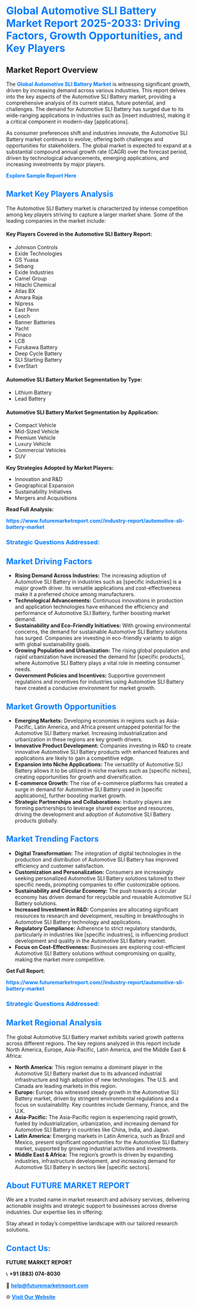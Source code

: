 <h1 style="color: #007BFF;">Global Automotive SLI Battery Market Report 2025-2033: Driving Factors, Growth Opportunities, and Key Players</h1>

<section id="overview">
<h2>Market Report Overview</h2>
<p>The <a href="https://www.futuremarketreport.com//industry-report/automotive-sli-battery-market" style="color: #007BFF; text-decoration: none;"><strong>Global Automotive SLI Battery Market</strong></a> is witnessing significant growth, driven by increasing demand across various industries. This report delves into the key aspects of the Automotive SLI Battery market, providing a comprehensive analysis of its current status, future potential, and challenges. The demand for Automotive SLI Battery has surged due to its wide-ranging applications in industries such as [insert industries], making it a critical component in modern-day [applications].</p>
<p>As consumer preferences shift and industries innovate, the Automotive SLI Battery market continues to evolve, offering both challenges and opportunities for stakeholders. The global market is expected to expand at a substantial compound annual growth rate (CAGR) over the forecast period, driven by technological advancements, emerging applications, and increasing investments by major players.</p>
</section>

<section id="overview">
<p><a href="https://www.futuremarketreport.com//request-sample/reportId=60468" style="color: #007BFF; text-decoration: none;"><strong>Explore Sample Report Here</strong></a></p>
</section>

<section id="key-players">
<h2 style="color: #007BFF;">Market Key Players Analysis</h2>
<p>The Automotive SLI Battery market is characterized by intense competition among key players striving to capture a larger market share. Some of the leading companies in the market include:</p>
<h4>Key Players Covered in the Automotive SLI Battery Report:</h4>
<ul><li>Johnson Controls</li><li>Exide Technologies</li><li>GS Yuasa</li><li>Sebang</li><li>Exide Industries</li><li>Camel Group</li><li>Hitachi Chemical</li><li>Atlas BX</li><li>Amara Raja</li><li>Nipress</li><li>East Penn</li><li>Leoch</li><li>Banner Batteries</li><li>Yacht</li><li>Pinaco</li><li>LCB</li><li>Furukawa Battery</li><li>Deep Cycle Battery</li><li>SLI Starting Battery</li><li>EverStart</li></ul>
<h4>Automotive SLI Battery Market Segmentation by Type:</h4>
<ul><li>Lithium Battery</li><li>Lead Battery</li></ul>

<h4>Automotive SLI Battery Market Segmentation by Application:</h4>
<ul><li>Compact Vehicle</li><li>Mid-Sized Vehicle</li><li>Premium Vehicle</li><li>Luxury Vehicle</li><li>Commercial Vehicles</li><li>SUV</li></ul>
<p><strong>Key Strategies Adopted by Market Players:</strong></p>
<ul>
<li>Innovation and R&D</li>
<li>Geographical Expansion</li>
<li>Sustainability Initiatives</li>
<li>Mergers and Acquisitions</li>
</ul>
</section>

<section>
<p><strong>Read Full Analysis: </strong></p><a href="https://www.futuremarketreport.com//industry-report/automotive-sli-battery-market" style="color: #007BFF; text-decoration: none;"><strong>https://www.futuremarketreport.com//industry-report/automotive-sli-battery-market</strong></a>
<h3 style="color: #007BFF;">Strategic Questions Addressed:</h3>
</section>

<section id="driving-factors">
<h2 style="color: #007BFF;">Market Driving Factors</h2>
<ul>
<li><strong>Rising Demand Across Industries:</strong> The increasing adoption of Automotive SLI Battery in industries such as [specific industries] is a major growth driver. Its versatile applications and cost-effectiveness make it a preferred choice among manufacturers.</li>
<li><strong>Technological Advancements:</strong> Continuous innovations in production and application technologies have enhanced the efficiency and performance of Automotive SLI Battery, further boosting market demand.</li>
<li><strong>Sustainability and Eco-Friendly Initiatives:</strong> With growing environmental concerns, the demand for sustainable Automotive SLI Battery solutions has surged. Companies are investing in eco-friendly variants to align with global sustainability goals.</li>
<li><strong>Growing Population and Urbanization:</strong> The rising global population and rapid urbanization have increased the demand for [specific products], where Automotive SLI Battery plays a vital role in meeting consumer needs.</li>
<li><strong>Government Policies and Incentives:</strong> Supportive government regulations and incentives for industries using Automotive SLI Battery have created a conducive environment for market growth.</li>
</ul>
</section>

<section id="growth-opportunities">
<h2 style="color: #007BFF;">Market Growth Opportunities</h2>
<ul>
<li><strong>Emerging Markets:</strong> Developing economies in regions such as Asia-Pacific, Latin America, and Africa present untapped potential for the Automotive SLI Battery market. Increasing industrialization and urbanization in these regions are key growth drivers.</li>
<li><strong>Innovative Product Development:</strong> Companies investing in R&D to create innovative Automotive SLI Battery products with enhanced features and applications are likely to gain a competitive edge.</li>
<li><strong>Expansion into Niche Applications:</strong> The versatility of Automotive SLI Battery allows it to be utilized in niche markets such as [specific niches], creating opportunities for growth and diversification.</li>
<li><strong>E-commerce Growth:</strong> The rise of e-commerce platforms has created a surge in demand for Automotive SLI Battery used in [specific applications], further boosting market growth.</li>
<li><strong>Strategic Partnerships and Collaborations:</strong> Industry players are forming partnerships to leverage shared expertise and resources, driving the development and adoption of Automotive SLI Battery products globally.</li>
</ul>
</section>

<section id="trending-factors">
<h2 style="color: #007BFF;">Market Trending Factors</h2>
<ul>
<li><strong>Digital Transformation:</strong> The integration of digital technologies in the production and distribution of Automotive SLI Battery has improved efficiency and customer satisfaction.</li>
<li><strong>Customization and Personalization:</strong> Consumers are increasingly seeking personalized Automotive SLI Battery solutions tailored to their specific needs, prompting companies to offer customizable options.</li>
<li><strong>Sustainability and Circular Economy:</strong> The push towards a circular economy has driven demand for recyclable and reusable Automotive SLI Battery solutions.</li>
<li><strong>Increased Investment in R&D:</strong> Companies are allocating significant resources to research and development, resulting in breakthroughs in Automotive SLI Battery technology and applications.</li>
<li><strong>Regulatory Compliance:</strong> Adherence to strict regulatory standards, particularly in industries like [specific industries], is influencing product development and quality in the Automotive SLI Battery market.</li>
<li><strong>Focus on Cost-Effectiveness:</strong> Businesses are exploring cost-efficient Automotive SLI Battery solutions without compromising on quality, making the market more competitive.</li>
</ul>
</section>

<section>
<p><strong>Get Full Report: </strong></p><a href="https://www.futuremarketreport.com//industry-report/automotive-sli-battery-market" style="color: #007BFF; text-decoration: none;"><strong>https://www.futuremarketreport.com//industry-report/automotive-sli-battery-market</strong></a>
<h3 style="color: #007BFF;">Strategic Questions Addressed:</h3>
</section>


<section id="regional-analysis">
<h2 style="color: #007BFF;">Market Regional Analysis</h2>
<p>The global Automotive SLI Battery market exhibits varied growth patterns across different regions. The key regions analyzed in this report include North America, Europe, Asia-Pacific, Latin America, and the Middle East & Africa:</p>
<ul>
<li><strong>North America:</strong> This region remains a dominant player in the Automotive SLI Battery market due to its advanced industrial infrastructure and high adoption of new technologies. The U.S. and Canada are leading markets in this region.</li>
<li><strong>Europe:</strong> Europe has witnessed steady growth in the Automotive SLI Battery market, driven by stringent environmental regulations and a focus on sustainability. Key countries include Germany, France, and the U.K.</li>
<li><strong>Asia-Pacific:</strong> The Asia-Pacific region is experiencing rapid growth, fueled by industrialization, urbanization, and increasing demand for Automotive SLI Battery in countries like China, India, and Japan.</li>
<li><strong>Latin America:</strong> Emerging markets in Latin America, such as Brazil and Mexico, present significant opportunities for the Automotive SLI Battery market, supported by growing industrial activities and investments.</li>
<li><strong>Middle East & Africa:</strong> The region’s growth is driven by expanding industries, infrastructure development, and increasing demand for Automotive SLI Battery in sectors like [specific sectors].</li>
</ul>
</section>

<footer>
<h2 style="color: #007BFF;">About FUTURE MARKET REPORT</h2>
<p>We are a trusted name in market research and advisory services, delivering actionable insights and strategic support to businesses across diverse industries. Our expertise lies in offering:</p>

<p>Stay ahead in today’s competitive landscape with our tailored research solutions.</p>

<h2 style="color: #007BFF;">Contact Us:</h2>
<p><strong>FUTURE MARKET REPORT</strong></p>
<p>📞 <strong>+91 (883) 074-8030</strong></p>
<p>📧 <strong><a href="mailto:help@futuremarketreport.com" style="color: #007BFF;">help@futuremarketreport.com</a></strong></p>
<p>🌐 <strong><a href="https://www.futuremarketreport.com/" style="color: #007BFF;">Visit Our Website</a></strong></p>
</footer>